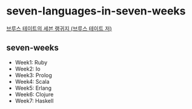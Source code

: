 # seven-languages-in-seven-weeks

[브루스 테이트의 세븐 랭귀지 (브루스 테이트 저)](http://www.yes24.com/24/Goods/17568694?Acode=101)

## seven-weeks

- Week1: Ruby
- Week2: Io
- Week3: Prolog
- Week4: Scala
- Week5: Erlang
- Week6: Clojure
- Week7: Haskell
